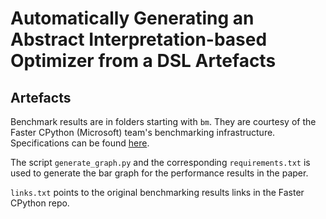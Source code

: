 # Automatically Generating an Abstract Interpretation-based Optimizer from a DSL Artefacts
## Artefacts
Benchmark results are in folders starting with `bm`.
They are courtesy of the Faster CPython (Microsoft) team's benchmarking infrastructure.
Specifications can be found [here](https://github.com/faster-cpython/benchmarking-public).

The script `generate_graph.py` and the corresponding `requirements.txt` is used to
generate the bar graph for the performance results in the paper.

`links.txt` points to the original benchmarking results links in the Faster CPython repo.
